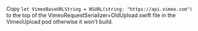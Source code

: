 Copy `let VimeoBaseURLString = NSURL(string: "https://api.vimeo.com")` to the top of the VimeoRequestSerializer+OldUpload.swift file in the VimeoUpload pod otherwise it won't build. 
